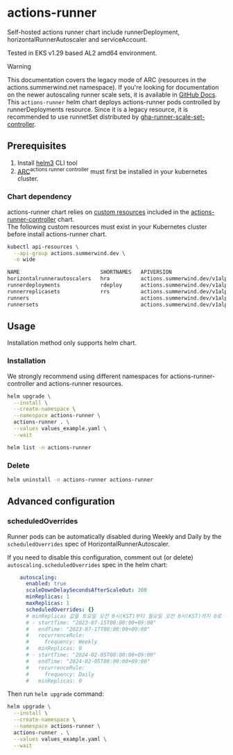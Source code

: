 # actions-runner

Self-hosted actions runner chart include runnerDeployment, horizontalRunnerAutoscaler and serviceAccount.

Tested in EKS v1.29 based AL2 amd64 environment.

> [!WARNING]
> This documentation covers the legacy mode of ARC (resources in the actions.summerwind.net namespace). If you're looking for documentation on the newer autoscaling runner scale sets, it is available in [GitHub Docs](https://docs.github.com/en/actions/hosting-your-own-runners/managing-self-hosted-runners-with-actions-runner-controller/quickstart-for-actions-runner-controller). This `actions-runner` helm chart deploys actions-runner pods controlled by runnerDeployments resource. Since it is a legacy resource, it is recommended to use runnetSet distributed by [gha-runner-scale-set-controller](https://github.com/actions/actions-runner-controller/tree/master/charts/gha-runner-scale-set-controller).

## Prerequisites

1. Install [helm3](https://helm.sh/) CLI tool
2. [ARC](https://github.com/actions/actions-runner-controller)<sup>actions runner controller</sup> must first be installed in your kubernetes cluster.

### Chart dependency

actions-runner chart relies on [custom resources](https://kubernetes.io/docs/concepts/extend-kubernetes/api-extension/custom-resources/) included in the [actions-runner-controller](https://github.com/actions/actions-runner-controller/tree/master/charts/actions-runner-controller) chart.  
The following custom resources must exist in your Kubernetes cluster before install actions-runner chart.

```bash
kubectl api-resources \
  --api-group actions.summerwind.dev \
  -o wide
```

```bash
NAME                          SHORTNAMES   APIVERSION                        NAMESPACED   KIND                         VERBS                                                        CATEGORIES
horizontalrunnerautoscalers   hra          actions.summerwind.dev/v1alpha1   true         HorizontalRunnerAutoscaler   delete,deletecollection,get,list,patch,create,update,watch
runnerdeployments             rdeploy      actions.summerwind.dev/v1alpha1   true         RunnerDeployment             delete,deletecollection,get,list,patch,create,update,watch
runnerreplicasets             rrs          actions.summerwind.dev/v1alpha1   true         RunnerReplicaSet             delete,deletecollection,get,list,patch,create,update,watch
runners                                    actions.summerwind.dev/v1alpha1   true         Runner                       delete,deletecollection,get,list,patch,create,update,watch
runnersets                                 actions.summerwind.dev/v1alpha1   true         RunnerSet                    delete,deletecollection,get,list,patch,create,update,watch
```

## Usage

Installation method only supports helm chart.

### Installation

We strongly recommend using different namespaces for actions-runner-controller and actions-runner resources.

```bash
helm upgrade \
  --install \
  --create-namespace \
  --namespace actions-runner \
  actions-runner . \
  --values values_example.yaml \
  --wait
```

```bash
helm list -n actions-runner
```

### Delete

```bash
helm uninstall -n actions-runner actions-runner
```

## Advanced configuration

### scheduledOverrides

Runner pods can be automatically disabled during Weekly and Daily by the `scheduledOverrides` spec of HorizontalRunnerAutoscaler.

If you need to disable this configuration, comment out (or delete) `autoscaling.scheduledOverrides` spec in the helm chart:

```yaml
    autoscaling:
      enabled: true
      scaleDownDelaySecondsAfterScaleOut: 300
      minReplicas: 1
      maxReplicas: 1
      scheduledOverrides: {}
      # minReplicas 값을 토요일 오전 0시(KST)부터 월요일 오전 0시(KST)까지 0로 지정
      # - startTime: "2023-07-15T00:00:00+09:00"
      #   endTime: "2023-07-17T00:00:00+09:00"
      #   recurrenceRule:
      #     frequency: Weekly
      #   minReplicas: 0
      # - startTime: "2024-02-05T00:00:00+09:00"
      #   endTime: "2024-02-05T08:00:00+09:00"
      #   recurrenceRule:
      #     frequency: Daily
      #   minReplicas: 0
```

Then run `helm upgrade` command:

```bash
helm upgrade \
  --install \
  --create-namespace \
  --namespace actions-runner \
  actions-runner . \
  --values values_example.yaml \
  --wait
```
